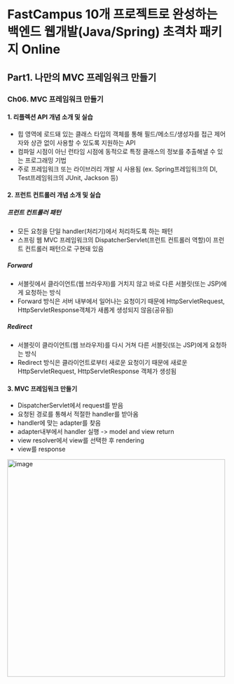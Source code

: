 # FastCampus 10개 프로젝트로 완성하는 백엔드 웹개발(Java/Spring) 초격차 패키지 Online
## Part1. 나만의 MVC 프레임워크 만들기
### Ch06. MVC 프레임워크 만들기
#### 1. 리플렉션 API 개념 소개 및 실습
- 힙 영역에 로드돼 있는 클래스 타입의 객체를 통해 필드/메소드/생성자를 접근 제어자와 상관 없이 사용할 수 있도록 지원하는 API
- 컴파일 시점이 아닌 런타임 시점에 동적으로 특정 클래스의 정보를 추출해낼 수 있는 프로그래밍 기법
- 주로 프레임워크 또는 라이브러리 개발 시 사용됨 (ex. Spring프레임워크의 DI, Test프레임워크의 JUnit, Jackson 등)
#### 2. 프런트 컨트롤러 개념 소개 및 실습
##### 프런트 컨트롤러 패턴
- 모든 요청을 단일 handler(처리기)에서 처리하도록 하는 패턴
- 스프링 웹 MVC 프레임워크의 DispatcherServlet(프런트 컨트롤러 역할)이 프런트 컨트롤러 패턴으로 구현돼 있음
##### Forward
- 서블릿에서 클라이언트(웹 브라우저)를 거치지 않고 바로 다른 서블릿(또는 JSP)에게 요청하는 방식
- Forward 방식은 서버 내부에서 일어나는 요청이기 때문에 HttpServletRequest, HttpServletResponse객체가 새롭게 생성되지 않음(공유됨)
##### Redirect
- 서블릿이 클라이언트(웹 브라우저)를 다시 거쳐 다른 서블릿(또는 JSP)에게 요청하는 방식
- Redirect 방식은 클라이언트로부터 새로운 요청이기 때문에 새로운 HttpServletRequest, HttpServletResponse 객체가 생성됨
#### 3. MVC 프레임워크 만들기
- DispatcherServlet에서 request를 받음
- 요청된 경로를 통해서 적절한 handler를 받아옴
- handler에 맞는 adapter를 찾음
- adapter내부에서 handler 실행 -> model and view return
- view resolver에서 view를 선택한 후 rendering
- view를 response  

<img width="497" alt="image" src="https://user-images.githubusercontent.com/106790381/226847384-8f5aeec8-383e-4124-99c2-8e323a0d84d0.png">  
